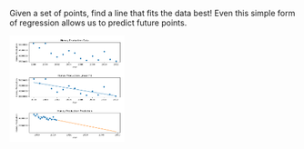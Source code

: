 Given a set of points, find a line that fits the data best! Even this simple form of regression allows us to predict future points.

<img src="honey_production.png" alt="img" width="40%" margin-left="100px">
